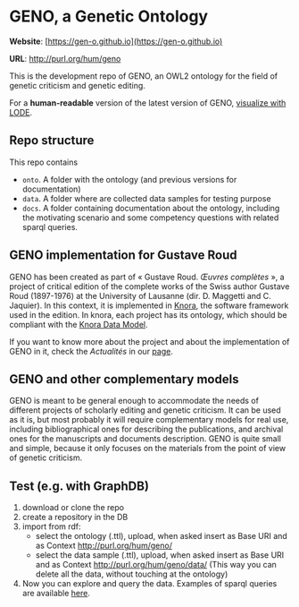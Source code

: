 # GENO, a Genetic Ontology

**Website**: [https://gen-o.github.io](https://gen-o.github.io)

**URL**: http://purl.org/hum/geno

This is the development repo of GENO, an OWL2 ontology for the field of genetic criticism and genetic editing.

For a **human-readable** version of the latest version of GENO, [visualize with LODE](https://w3id.org/lode/owlapi/https://raw.githubusercontent.com/gen-o/geno/master/onto/geneticOntology_0-2.ttl).


## Repo structure

This repo contains

- `onto`. A folder with the ontology (and previous versions for documentation)
- `data`. A folder where are collected data samples for testing purpose
- `docs`. A folder containing documentation about the ontology, including the motivating scenario and some competency questions with related sparql queries.

<!--
## Work in progress

Before continuing the development, we want to hear from the community. If you want to participate or to receive updates, follow us here or write us at elena.spadini@unil.ch and alessio.christen@unil.ch.
-->

## GENO implementation for Gustave Roud

GENO has been created as part of « Gustave Roud. *Œuvres complètes* », a project of critical edition of the complete works of the Swiss author Gustave Roud (1897-1976) at the University of Lausanne (dir. D. Maggetti and C. Jaquier). In this context, it is implemented in [Knora](https://www.knora.org/), the software framework used in the edition. In knora, each project has its ontology, which should be compliant with the [Knora Data Model](https://docs.knora.org/paradox/02-knora-ontologies/knora-base.html#the-knora-data-model). 

If you want to know more about the project and about the implementation of GENO in it, check the *Actualités* in our [page](https://www.unil.ch/clsr/home/menuinst/projets-de-recherche/gustave-roud-oeuvres-completes.html).


## GENO and other complementary models

GENO is meant to be general enough to accommodate the needs of different projects of scholarly editing and genetic criticism. It can be used as it is, but most probably it will require complementary models for real use, including bibliographical ones for describing the publications, and archival ones for the manuscripts and documents description. GENO is quite small and simple, because it only focuses on the materials from the point of view of genetic criticism.



## Test (e.g. with GraphDB)

1. download or clone the repo
2. create a repository in the DB
2. import from rdf:
	- select the ontology (.ttl), upload, when asked insert as Base URI and as Context http://purl.org/hum/geno/
	- select the data sample (.ttl), upload, when asked insert as Base URI and as Context http://purl.org/hum/geno/data/
	(This way you can delete all the data, without touching at the ontology)
3. Now you can explore and query the data. Examples of sparql queries are available [here](docs/competencyQuestions_sparqlQueries.md).



